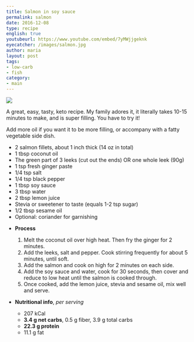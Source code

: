 ```yaml
---
title: Salmon in soy sauce
permalink: salmon
date: 2016-12-08
type: recipe
english: true
youtubeurl: https://www.youtube.com/embed/7yMWjjgeknk
eyecatcher: /images/salmon.jpg
author: maria
layout: post
tags:
- low-carb
- fish
category:
- main
---
```


<img src="https://farm1.staticflickr.com/769/31584141351_883e3468d6_o_d.jpg"/>

A great, easy, tasty, keto recipe. My family adores it, it literally takes 10-15 minutes to make, and is super filling. You have to try it!

Add more oil if you want it to be more filling, or accompany with a fatty vegetable side dish.


<ul>
  <li> 2 salmon fillets, about 1 inch thick (14 oz in total)</li>
  <li> 1 tbsp coconut oil</li>
  <li> The green part of 3 leeks (cut out the ends) OR one whole leek (90g)</li>
  <li> 1 tsp fresh ginger paste</li>
  <li> 1/4 tsp salt</li>  
  <li> 1/4 tsp black pepper</li>
  <li> 1 tbsp soy sauce</li>
  <li> 3 tbsp water</li>
  <li> 2 tbsp lemon juice</li>
  <li> Stevia or sweetener to taste (equals 1-2 tsp sugar)</li>
  <li> 1/2 tbsp sesame oil</li>
  <li> Optional: coriander for garnishing</li>
</ul>

* **Process**
  1. Melt the coconut oil over high heat. Then fry the ginger for 2 minutes.
  2. Add the leeks, salt and pepper. Cook stirring frequently for about 5 minutes, until soft.
  3. Add the salmon and cook on high for 2 minutes on each side.
  4. Add the soy sauce and water, cook for 30 seconds, then cover and reduce to low heat until the salmon is cooked through.
  5. Once cooked, add the lemon juice, stevia and sesame oil, mix well and serve.


* **Nutritional info**, _per serving_
  * 207 kCal
  * **3.4 g net carbs**, 0.5 g fiber, 3.9 g total carbs
  * **22.3 g protein**
  * 11.1 g fat
